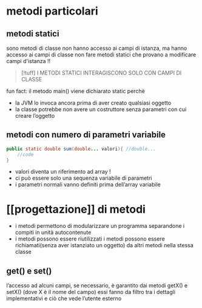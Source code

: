 # metodi particolari
## metodi statici
sono metodi di classe
non hanno accesso ai campi di istanza, ma hanno accesso ai campi di classe non fare metodi statici che provano a modificare campi d'istanza !!
>[!tuff] I METODI STATICI INTERAGISCONO SOLO CON CAMPI DI CLASSE

fun fact: il metodo main() viene dichiarato static perchè 
- la JVM lo invoca ancora prima di aver creato qualsiasi oggetto
- la classe potrebbe non avere un costruttore senza parametri con cui creare l’oggetto
## metodi con numero di parametri variabile
```java
public static double sum(double... valori){ //double...
	//code
}
```
- valori diventa un riferimento ad array ! 
- ci può essere solo una sequenza variabile di parametri
- i parametri normali vanno definiti prima dell’array variabile


# [[progettazione]] di metodi
- i metodi permettono di modularizzare un programma separandone i compiti in unità autocontenute
- i metodi possono essere riutilizzati 
	i metodi possono essere richiamati(senza aver istanziato un oggetto) da altri metodi nella stessa classe
## get() e set()
l’accesso ad alcuni campi, se necessario, è garantito dai metodi getX() e setX() (dove X è il nome del campo)
essi fanno da filtro tra i dettagli implementativi e ciò che vede l’utente esterno